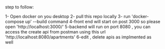 step to follow:

1- Open docker on you desktop
2- pull this repo locally
3- run 'docker-compose up' --build command
4-front end will start on post 3000 so please open 'http://localhost:3000/'
5-backend will run on port 8080 , you can access the create api from postman using this url 'http://localhost:8080/apartments'
6-edit , delete apis as implmented as well
